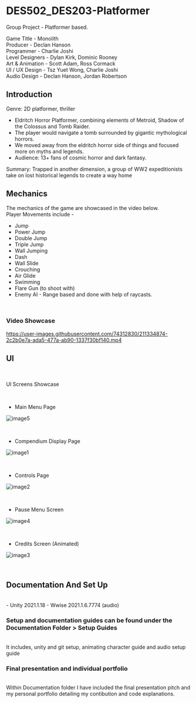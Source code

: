 # DES502_DES203-Platformer
Group Project - Platformer based.

Game Title - Monolith <br>
Producer - Declan Hanson <br>
Programmer - Charlie Joshi <br>
Level Designers - Dylan Kirk, Dominic Rooney <br>
Art & Animation - Scott Adam, Ross Cormack <br>
UI / UX Design - Tsz Yuet Wong, Charlie Joshi <br>
Audio Design - Declan Hanson, Jordan Robertson <br>

## Introduction
Genre: 2D platformer, thriller <br>
- Eldritch Horror Platformer, combining elements of Metroid, Shadow of the Colossus and Tomb Raider. 
- The player would navigate a tomb surrounded by gigantic mythological horrors. 
- We moved away from the eldritch horror side of things and focused more on myths and legends.
- Audience: 13+ fans of cosmic horror and dark fantasy.

Summary: Trapped in another dimension, a group of WW2 expeditionists take on lost historical legends to create a way home

## Mechanics
The mechanics of the game are showcased in the video below. <br>
Player Movements include -
- Jump
- Power Jump
- Double Jump
- Triple Jump
- Wall Jumping
- Dash
- Wall Slide
- Crouching
- Air Glide
- Swimming
- Flare Gun (to shoot with)
- Enemy AI - Range based and done with help of raycasts. 
<br>

### Video Showcase
https://user-images.githubusercontent.com/74312830/211334874-2c2b0e7a-ada5-477a-ab90-1337f30bf140.mp4

## UI
<br> 

UI Screens Showcase

<br>

- Main Menu Page

![image5](https://user-images.githubusercontent.com/74312830/182165191-1434b40d-e1c1-498b-a630-e2b179cf084f.jpg)

<br>

- Compendium Display Page

![image1](https://user-images.githubusercontent.com/74312830/182165597-8cfee6d9-8763-477c-804d-ee50e2c3b345.png)

<br>

- Controls Page

![image2](https://user-images.githubusercontent.com/74312830/182165824-657c2de3-b290-4f44-90ab-59e2f29aa8e9.png)

<br>

- Pause Menu Screen

![image4](https://user-images.githubusercontent.com/74312830/182165930-6105d2e7-3399-41d5-8378-a15dadd280f9.png)

<br>

- Credits Screen (Animated)

![image3](https://user-images.githubusercontent.com/74312830/182166010-0dde126b-bd81-45c8-b657-d57a830bb0de.gif)

<br>

## Documentation And Set Up
<br>
- Unity 2021.1.18 
- Wwise 2021.1.6.7774 (audio)
<br>

### Setup and documentation guides can be found under the Documentation Folder > Setup Guides
<br> It includes, unity and git setup, animating character guide and audio setup guide
<br>

### Final presentation and individual portfolio
<br> Within Documentation folder I have included the final presentation pitch and my personal portfolio detailing my contibution and code explanations.
